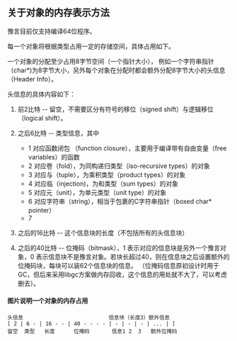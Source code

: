 ## 关于对象的内存表示方法


豫言目前仅支持编译64位程序。

每一个对象将根据类型占用一定的存储空间，具体占用如下。

一个对象的分配至少占用8字节空间（一个指针大小），
例如一个字符串指针（char*)为8字节大小，另外每个对象在分配时都会额外分配8字节大小的头信息（Header Info）。 

头信息的具体内容如下：
1. 前2比特 -- 留空，不需要区分有符号的移位（signed shift）与逻辑移位（logical shift）。
1. 之后6比特 -- 类型信息，其中
    * 1 对应函数闭包 （function closure），主要用于编译带有自由变量（free variables）的函数
    * 2 对应卷（fold），为同构递归类型（iso-recursive types）的对象
    * 3 对应与（tuple），为乘积类型（product types）的对象
    * 4 对应临（injection)，为和类型（sum types）的对象
    * 5 对应元（unit），为单元类型（unit type）的对象
    * 6 对应字符串（string），相当于包裹的C字符串指针（boxed char* pointer）
    * 7

1. 之后的16比特 -- 这个信息块的长度（不包括所有的头信息块）
2. 之后的40比特 -- 位掩码（bitmask），1 表示对应的信息块是另外一个豫言对象，0 表示信息块不是豫言对象。若块长超过40，则在信息块之后设置额外的位掩码块，每块可以装62个信息块的信息。 （位掩码信息原初设计时用于GC，但后来采用libgc方案做内存回收，这个信息的用处就不大了，可以考虑删去）。

#### 图片说明一个对象的内存占用
```
头信息                           信息块（长度3）额外信息        
[ 2 | 6 - | 16 - - | 40 - - - - | - | - | - | ... | ]
留空  类型   长度      位掩码       信息1 2  3   额外位掩码
```
